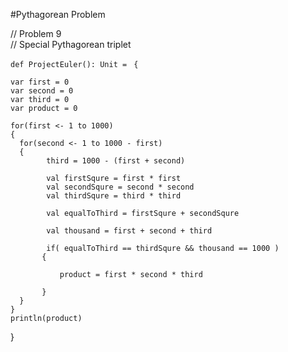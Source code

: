 
#Pythagorean Problem


// Problem 9  
// Special Pythagorean triplet  
    
 `def ProjectEuler(): Unit = `
 `{`
    
   `var first = 0`  
   `var second = 0`  
   `var third = 0`  
   `var product = 0`  
    
    for(first <- 1 to 1000)  
    {  
      for(second <- 1 to 1000 - first)  
      {     
            third = 1000 - (first + second)  
            
            val firstSqure = first * first  
            val secondSqure = second * second  
            val thirdSqure = third * third  
            
            val equalToThird = firstSqure + secondSqure  
                        
            val thousand = first + second + third  
            
            if( equalToThird == thirdSqure && thousand == 1000 )  
           {  
              
               product = first * second * third  
              
           }  
      }   
    }    
    println(product)    
  }  
